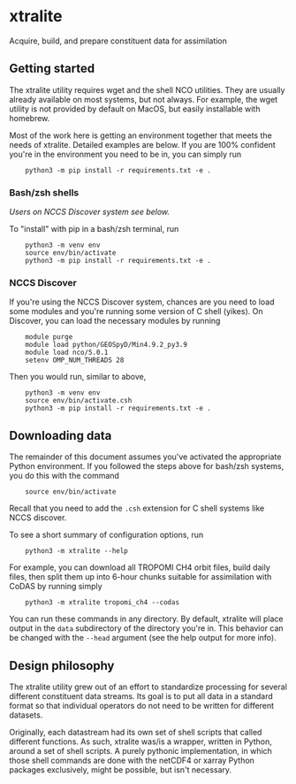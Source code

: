 # xtralite
Acquire, build, and prepare constituent data for assimilation

## Getting started
The xtralite utility requires wget and the shell NCO utilities. They are
usually already available on most systems, but not always. For example, the
wget utility is not provided by default on MacOS, but easily installable with
homebrew.

Most of the work here is getting an environment together that meets the needs
of xtralite. Detailed examples are below. If you are 100% confident you're in the
environment you need to be in, you can simply run
```
    python3 -m pip install -r requirements.txt -e .
```

### Bash/zsh shells
*Users on NCCS Discover system see below.*

To "install" with pip in a bash/zsh terminal, run
```
    python3 -m venv env
    source env/bin/activate
    python3 -m pip install -r requirements.txt -e .
```

### NCCS Discover
If you're using the NCCS Discover system, chances are you need to load some
modules and you're running some version of C shell (yikes). On Discover, you
can load the necessary modules by running
```
    module purge
    module load python/GEOSpyD/Min4.9.2_py3.9
    module load nco/5.0.1
    setenv OMP_NUM_THREADS 28
```

Then you would run, similar to above,
```
    python3 -m venv env
    source env/bin/activate.csh
    python3 -m pip install -r requirements.txt -e .
```

## Downloading data
The remainder of this document assumes you've activated the appropriate Python
environment. If you followed the steps above for bash/zsh systems, you do this
with the command
```
    source env/bin/activate
```
Recall that you need to add the ```.csh``` extension for C shell systems like
NCCS discover.

To see a short summary of configuration options, run
```
    python3 -m xtralite --help
```
For example, you can download all TROPOMI CH4 orbit files, build daily files,
then split them up into 6-hour chunks suitable for assimilation with CoDAS by
running simply
```
    python3 -m xtralite tropomi_ch4 --codas
```

You can run these commands in any directory. By default, xtralite will place
output in the ```data``` subdirectory of the directory you're in. This behavior
can be changed with the ```--head``` argument (see the help output for more
info).

## Design philosophy
The xtralite utility grew out of an effort to standardize processing for
several different constituent data streams. Its goal is to put all data in a
standard format so that individual operators do not need to be written for
different datasets.

Originally, each datastream had its own set of shell scripts that called
different functions. As such, xtralite was/is a wrapper, written in Python,
around a set of shell scripts. A purely pythonic implementation, in which those
shell commands are done with the netCDF4 or xarray Python packages exclusively,
might be possible, but isn't necessary.
